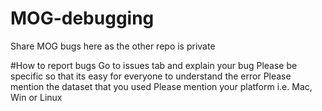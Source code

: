 # MOG-debugging
Share MOG bugs here as the other repo is private

#How to report bugs
Go to issues tab and explain your bug
Please be specific so that its easy for everyone to understand the error
Please mention the dataset that you used
Please mention your platform i.e. Mac, Win or Linux
